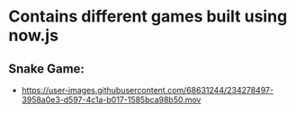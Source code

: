 # Contains different games built using now.js


## Snake Game:
- https://user-images.githubusercontent.com/68631244/234278497-3958a0e3-d597-4c1a-b017-1585bca98b50.mov
